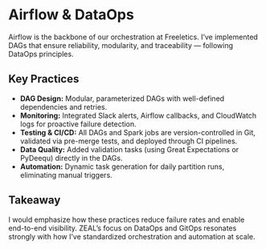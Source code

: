 # Airflow & DataOps

Airflow is the backbone of our orchestration at Freeletics. I’ve implemented DAGs that ensure reliability, modularity, and traceability — following DataOps principles.

## Key Practices

- **DAG Design:** Modular, parameterized DAGs with well-defined dependencies and retries. 
- **Monitoring:** Integrated Slack alerts, Airflow callbacks, and CloudWatch logs for proactive failure detection.
- **Testing & CI/CD:** All DAGs and Spark jobs are version-controlled in Git, validated via pre-merge tests, and deployed through CI pipelines.
- **Data Quality:** Added validation tasks (using Great Expectations or PyDeequ) directly in the DAGs.
- **Automation:** Dynamic task generation for daily partition runs, eliminating manual triggers.

## Takeaway

I would emphasize how these practices reduce failure rates and enable end-to-end visibility. ZEAL’s focus on DataOps and GitOps resonates strongly with how I’ve standardized orchestration and automation at scale.
